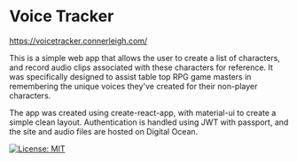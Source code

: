 # Voice Tracker
https://voicetracker.connerleigh.com/

This is a simple web app that allows the user to create a list of characters, and record audio clips associated with these characters for reference. It was specifically designed to assist table top RPG game masters in remembering the unique voices they've created for their non-player characters.

The app was created using create-react-app, with material-ui to create a simple clean layout. Authentication is handled using JWT with passport, and the site and audio files are hosted on Digital Ocean. 

[![License: MIT](https://img.shields.io/badge/License-MIT-yellow.svg)](https://opensource.org/licenses/MIT)
